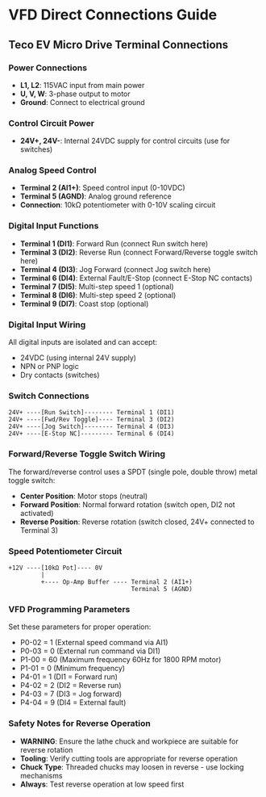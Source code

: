 # VFD Direct Connections Guide

## Teco EV Micro Drive Terminal Connections

### Power Connections
- **L1, L2**: 115VAC input from main power
- **U, V, W**: 3-phase output to motor
- **Ground**: Connect to electrical ground

### Control Circuit Power
- **24V+, 24V-**: Internal 24VDC supply for control circuits (use for switches)

### Analog Speed Control
- **Terminal 2 (AI1+)**: Speed control input (0-10VDC)
- **Terminal 5 (AGND)**: Analog ground reference
- **Connection**: 10kΩ potentiometer with 0-10V scaling circuit

### Digital Input Functions
- **Terminal 1 (DI1)**: Forward Run (connect Run switch here)
- **Terminal 3 (DI2)**: Reverse Run (connect Forward/Reverse toggle switch here)
- **Terminal 4 (DI3)**: Jog Forward (connect Jog switch here)
- **Terminal 6 (DI4)**: External Fault/E-Stop (connect E-Stop NC contacts)
- **Terminal 7 (DI5)**: Multi-step speed 1 (optional)
- **Terminal 8 (DI6)**: Multi-step speed 2 (optional)
- **Terminal 9 (DI7)**: Coast stop (optional)

### Digital Input Wiring
All digital inputs are isolated and can accept:
- 24VDC (using internal 24V supply)
- NPN or PNP logic
- Dry contacts (switches)

### Switch Connections
```
24V+ ----[Run Switch]-------- Terminal 1 (DI1)
24V+ ----[Fwd/Rev Toggle]---- Terminal 3 (DI2)
24V+ ----[Jog Switch]-------- Terminal 4 (DI3)
24V+ ----[E-Stop NC]--------- Terminal 6 (DI4)
```

### Forward/Reverse Toggle Switch Wiring
The forward/reverse control uses a SPDT (single pole, double throw) metal toggle switch:
- **Center Position**: Motor stops (neutral)
- **Forward Position**: Normal forward rotation (switch open, DI2 not activated)
- **Reverse Position**: Reverse rotation (switch closed, 24V+ connected to Terminal 3)

### Speed Potentiometer Circuit
```
+12V ----[10kΩ Pot]---- 0V
         |
         +---- Op-Amp Buffer ---- Terminal 2 (AI1+)
                                  Terminal 5 (AGND)
```

### VFD Programming Parameters
Set these parameters for proper operation:
- P0-02 = 1 (External speed command via AI1)
- P0-03 = 0 (External run command via DI1)
- P1-00 = 60 (Maximum frequency 60Hz for 1800 RPM motor)
- P1-01 = 0 (Minimum frequency)
- P4-01 = 1 (DI1 = Forward run)
- P4-02 = 2 (DI2 = Reverse run)
- P4-03 = 7 (DI3 = Jog forward)
- P4-04 = 9 (DI4 = External fault)

### Safety Notes for Reverse Operation
- **WARNING**: Ensure the lathe chuck and workpiece are suitable for reverse rotation
- **Tooling**: Verify cutting tools are appropriate for reverse operation
- **Chuck Type**: Threaded chucks may loosen in reverse - use locking mechanisms
- **Always**: Test reverse operation at low speed first